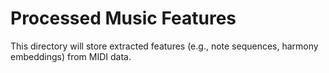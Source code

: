# Processed Music Features
This directory will store extracted features (e.g., note sequences, harmony embeddings) from MIDI data.
